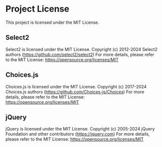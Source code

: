 # Project License
This project is licensed under the MIT License.

## Select2
Select2 is licensed under the MIT License.
Copyright (c) 2012-2024 Select2 authors (https://github.com/select2/select2)
For more details, please refer to the MIT License: https://opensource.org/licenses/MIT

## Choices.js
Choices.js is licensed under the MIT License.
Copyright (c) 2017-2024 Choices.js authors (https://github.com/Choices-js/Choices)
For more details, please refer to the MIT License: https://opensource.org/licenses/MIT

## jQuery
jQuery is licensed under the MIT License.
Copyright (c) 2005-2024 jQuery Foundation and other contributors (https://jquery.com)
For more details, please refer to the MIT License: https://opensource.org/licenses/MIT
